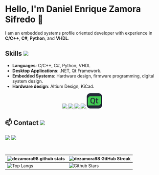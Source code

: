 # Hello, I'm Daniel Enrique Zamora Sifredo 👋

I am an embedded systems profile oriented developer with experience in **C/C++**, **C#**, **Python**, and **VHDL**. 

<h2> Skills <img src = "https://media2.giphy.com/media/QssGEmpkyEOhBCb7e1/giphy.gif?cid=ecf05e47a0n3gi1bfqntqmob8g9aid1oyj2wr3ds3mg700bl&rid=giphy.gif" width = 25px> </h2>

- **Languages**: C/C++, C#, Python, VHDL
- **Desktop Applications**: .NET, Qt Framework.
- **Embedded Systems**: Hardware design, firmware programming, digital system design.
- **Hardware design**: Altium Design, KiCad.

<p align="center">
  <a href= https://github.com/dezamora98?tab=repositories&q=&type=&language=python&sort= > <img width ='50px' src ='https://raw.githubusercontent.com/rahulbanerjee26/githubAboutMeGenerator/main/icons/python.svg'> </a>
  <a href= https://github.com/dezamora98?tab=repositories&q=&type=&language=c&sort= > <img width ='50px' src ='https://raw.githubusercontent.com/rahulbanerjee26/githubAboutMeGenerator/main/icons/c.svg'> </a>
  <a href= https://github.com/dezamora98?tab=repositories&q=&type=&language=cpp&sort= > <img width ='50px' src ='https://raw.githubusercontent.com/rahulbanerjee26/githubAboutMeGenerator/main/icons/cpp.svg'> </a>
  <a href= https://github.com/dezamora98?tab=repositories&q=&type=&language=csharp&sort= > <img width ='50px' src ='https://raw.githubusercontent.com/rahulbanerjee26/githubAboutMeGenerator/main/icons/csharp.svg'> </a>
  <a href= https://github.com/dezamora98?tab=repositories&q=&type=&language=qt&sort= > <img width ='50px' src ='https://github.com/tandpfun/skill-icons/blob/main/icons/QT-Dark.svg'> </a>
</p>



<h2> 📫 Contact <img src='https://raw.githubusercontent.com/ShahriarShafin/ShahriarShafin/main/Assets/handshake.gif' width="100px"> </h2>
<a href = 'https://www.linkedin.com/in/dezamora98/'> <img width = '32px' align= 'center' src="https://raw.githubusercontent.com/rahulbanerjee26/githubAboutMeGenerator/main/icons/linked-in-alt.svg"/></a> 
<a href = 'https://www.github.com/dezamora98'> <img width = '32px' align= 'center' src="https://raw.githubusercontent.com/rahulbanerjee26/githubAboutMeGenerator/main/icons/github.svg"/></a>
  
<br>
<br>
<br>


| ![dezamora98 github stats](https://github-readme-stats.vercel.app/api?username=dezamora98&show_icons=true&theme=tokyonight) | ![dezamora98 GitHub Streak](https://github-readme-streak-stats.herokuapp.com/?user=dezamora98&theme=tokyonight) |
| --- | --- |
| ![Top Langs](https://github-readme-stats.vercel.app/api/top-langs/?username=dezamora98&theme=tokyonight) | ![Github Stars](https://github-readme-stats.vercel.app/api?username=dezamora98&show_icons=true&locale=en&count_private=true&hide_rank=true&custom_title=My%20GitHub%20Stats&disable_animations=true&theme=tokyonight) |

<br>



